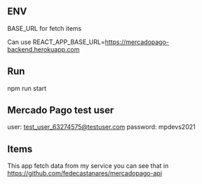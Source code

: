 ## ENV 
BASE_URL for fetch items

Can use
REACT_APP_BASE_URL=https://mercadopago-backend.herokuapp.com

## Run
npm run start

## Mercado Pago test user
user: test_user_63274575@testuser.com
password: mpdevs2021

## Items
This app fetch data from my service you can see that in 
https://github.com/fedecastanares/mercadopago-api

